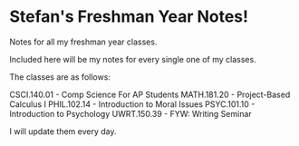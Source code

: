 Stefan's Freshman Year Notes!
========================

Notes for all my freshman year classes.

Included here will be my notes for every single one of my classes.

The classes are as follows:

CSCI.140.01 - Comp Science For AP Students
MATH.181.20 - Project-Based Calculus I
PHIL.102.14 - Introduction to Moral Issues
PSYC.101.10 - Introduction to Psychology
UWRT.150.39 - FYW: Writing Seminar

I will update them every day.
